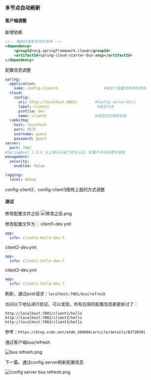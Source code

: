 ### 多节点自动刷新

#### 客户端调整

新增依赖

```xml
<!-- 增加对消息总线的支持 -->
<dependency>
    <groupId>org.springframework.cloud</groupId>
    <artifactId>spring-cloud-starter-bus-amqp</artifactId>
</dependency>
```

配置信息调整
```yaml
spring:
  application:
    name: config-client1                     #指定了配置文件的应用名
  cloud:
    config:
      uri: http://localhost:9801/        #Config server的uri
      label: client1                      #指定分支
      profile: dev
      name: client1                      #指定的应用的名称
  rabbitmq:
    host: localhost
    port: 5672
    username: guest
    password: guest
server:
  port: 7001
#SpringBoot 1.5.X 以上默认开通了安全认证，如果不关闭会要求权限
management:
  security:
    enabled: false

logging:
  level: debug
```

config-client2、config-client3按照上面的方式调整

#### 测试

修改配置文件之前
![修改之前.png](https://i.loli.net/2019/03/20/5c91e959ce617.png)

修改配置文件为：
client1-dev.yml
```yaml
app:
  info: client1-hello-dev-7
```

client2-dev.yml
```yaml
app:
  info: client1-hello-dev-7
```

client3-dev.yml
```yaml
app:
  info: client1-hello-dev-7
```

刷新，通过post请求：`localhost:7001/bus/refresh`

访问以下地址进行验证，可以发现，所有应用的配置信息都更新过了：

`http://localhost:7001/client1/hello`
`http://localhost:7002/client2/hello`
`http://localhost:7003/client3/hello`

参考：`https://blog.csdn.net/wtdm_160604/article/details/83720391`

通过客户端bus/refresh

![bus refresh.png](https://i.loli.net/2019/03/20/5c91edc6a6fcc.png)

下一篇，通过config server刷新配置信息

![config server bus refresh.png](https://i.loli.net/2019/03/20/5c91edc6a9427.png)